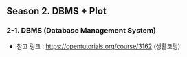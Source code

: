 ## Season 2. DBMS + Plot

### 2-1. DBMS (Database Management System)

- 참고 링크 : https://opentutorials.org/course/3162 (생활코딩)
